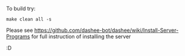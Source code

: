 To build try:

    make clean all -s

Please see https://github.com/dashee-bot/dashee/wiki/Install-Server-Programs for full instruction of installing the server

:D
